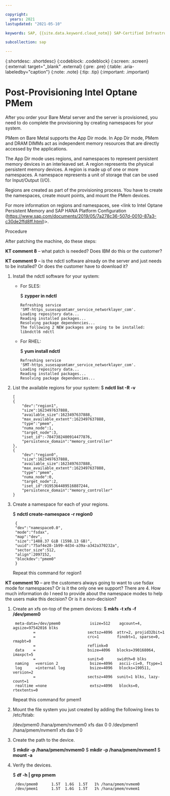```yaml
---

copyright:
  years: 2021
lastupdated: "2021-05-10"

keywords: SAP, {{site.data.keyword.cloud_notm}} SAP-Certified Infrastructure, {{site.data.keyword.ibm_cloud_sap}}, SAP Workloads

subcollection: sap

---
```


{:shortdesc: .shortdesc}
{:codeblock: .codeblock}
{:screen: .screen}
{:external: target="_blank" .external}
{:pre: .pre}
{:table: .aria-labeledby="caption"}
{:note: .note}
{:tip: .tip}
{:important: .important}

# Post-Provisioning Intel Optane PMem
After you order your Bare Metal server and the server is provisioned, you need to do complete the provisioning by creating namespaces for your system.

PMem on Bare Metal supports the App Dir mode.  In App Dir mode, PMem and DRAM DIMMs act as independent memory resources that are directly accessed by the applications. 

The App Dir mode uses regions, and namespaces to represent persistent memory devices in an interleaved set.  A region represents the physical persistent memory devices. A region is made up of one or more namespaces. A namespace represents a unit of storage that can be used for Input/Output (I/O).

Regions are created as part of the provisioning process. You have to create the namespaces, create mount points, and mount the PMem devices.

For more information on regions and namespaces, see <link to Intel Optane Persistent Memory and SAP HANA Platform Configuration (https://www.sap.com/documents/2019/05/7a278c36-507d-0010-87a3-c30de2ffd8ff.html)>.

Procedure

After patching the machine, do these steps: 

**KT comment 8** – what patch is needed?  Does IBM do this or the customer?

**KT comment 9** – is the ndctl software already on the server and just needs to be installed? Or does the customer have to download it?

1. Install the ndctl software for your system:
    *	For SLES:

        $  **zypper in ndctl**

            Refreshing service 
            'SMT-https_susesapsmtamr_service_networklayer_com'.
            Loading repository data...
            Reading installed packages...
            Resolving package dependencies...
            The following 2 NEW packages are going to be installed:
            libndctl6 ndctl

    *	For RHEL:

        $  **yum install ndctl**

            Refreshing service 
            'SMT-https_susesapsmtamr_service_networklayer_com'.
            Loading repository data...
            Reading installed packages...
            Resolving package dependencies...

1.  List the available regions for your system:
    $ **ndctl list -R -v**
    
        [
        {
            "dev":"region1",
            "size":1623497637888,
            "available_size":1623497637888,
            "max_available_extent":1623497637888,
            "type":"pmem",
            "numa_node":1,
            "target_node":3,
            "iset_id":-7847382400914477876,
            "persistence_domain":"memory_controller"
        },
        {
            "dev":"region0",
            "size":1623497637888,
            "available_size":1623497637888,
            "max_available_extent":1623497637888,
            "type":"pmem",
            "numa_node":0,
            "target_node":2,
            "iset_id":9195364489516887244,
            "persistence_domain":"memory_controller"
        }

1. Create a namespace for each of your regions.  

    $ **ndctl create-namespace -r region0**

        {
        "dev":"namespace0.0",
        "mode":"fsdax",
        "map":"dev",
        "size":"1488.37 GiB (1598.13 GB)",
        "uuid":"75af4e28-1b99-4d34-a39a-a342a370232a",
        "sector_size":512,
        "align":2097152,
        "blockdev":"pmem0"
        }
    Repeat this command for region1 

**KT comment 10** – are the customers always going to want to use fsdax mode for namespaces?  Or is it the only one we support?  There are 4.  How much information do I need to provide about the namespace modes to help the users make this decision? Or is it a non-decision?

1. Create an xfs on-top of the pmem devices:
    $ **mkfs -t xfs -f /dev/pmem0**

        meta-data=/dev/pmem0             isize=512    agcount=4, agsize=97542016 blks
                =                       sectsz=4096  attr=2, projid32bit=1
                =                       crc=1        finobt=1, sparse=0, rmapbt=0
                =                       reflink=0
        data    =                       bsize=4096   blocks=390168064, imaxpct=5
                =                       sunit=0      swidth=0 blks
        naming   =version 2              bsize=4096   ascii-ci=0, ftype=1
        log      =internal log           bsize=4096   blocks=190511, version=2
                =                       sectsz=4096  sunit=1 blks, lazy-count=1
        realtime =none                   extsz=4096   blocks=0, rtextents=0

    Repeat this command for pmem1

1. Mount the file system you just created by adding the following lines to /etc/fstab:

    /dev/pmem0 /hana/pmem/nvmem0 xfs dax 0 0
    /dev/pmem1 /hana/pmem/nvmem1 xfs dax 0 0

1. Create the path to the device.

    $ **mkdir -p /hana/pmem/nvmem0**
    $ **mkdir -p /hana/pmem/nvmem1**
    $ **mount -a**

1. Verify the devices.

    $ **df -h | grep pmem**

        /dev/pmem0      1.5T  1.6G  1.5T   1% /hana/pmem/nvmem0
        /dev/pmem1      1.5T  1.6G  1.5T   1% /hana/pmem/nvmem1
